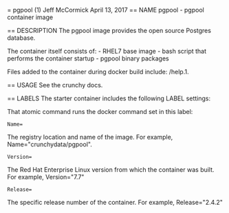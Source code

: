 = pgpool (1)
Jeff McCormick
April 13, 2017
== NAME
pgpool - pgpool container image

== DESCRIPTION
The pgpool image provides the open source Postgres database.

The container itself consists of:
    - RHEL7 base image
    - bash script that performs the container startup
    - pgpool binary packages

Files added to the container during docker build include: /help.1.

== USAGE
See the crunchy docs.


== LABELS
The starter container includes the following LABEL settings:

That atomic command runs the docker command set in this label:

`Name=`

The registry location and name of the image. For example, Name="crunchydata/pgpool".

`Version=`

The Red Hat Enterprise Linux version from which the container was built. For example, Version="7.7"

`Release=`

The specific release number of the container. For example, Release="2.4.2"
